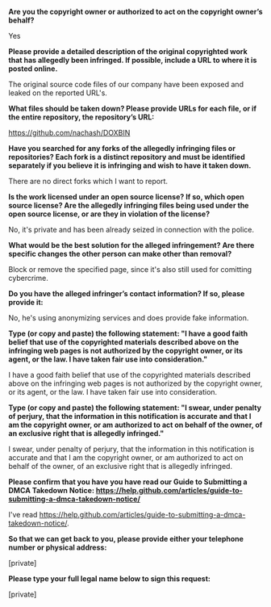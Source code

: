 **Are you the copyright owner or authorized to act on the copyright owner’s behalf?**

Yes

**Please provide a detailed description of the original copyrighted work that has allegedly been infringed. If possible, include a URL to where it is posted online.**

The original source code files of our company have been exposed and leaked on the reported URL's.

**What files should be taken down? Please provide URLs for each file, or if the entire repository, the repository’s URL:**

https://github.com/nachash/DOXBIN

**Have you searched for any forks of the allegedly infringing files or repositories? Each fork is a distinct repository and must be identified separately if you believe it is infringing and wish to have it taken down.**

There are no direct forks which I want to report.

**Is the work licensed under an open source license? If so, which open source license? Are the allegedly infringing files being used under the open source license, or are they in violation of the license?**

No, it's private and has been already seized in connection with the police.

**What would be the best solution for the alleged infringement? Are there specific changes the other person can make other than removal?**

Block or remove the specified page, since it's also still used for comitting cybercrime.

**Do you have the alleged infringer’s contact information? If so, please provide it:**

No, he's using anonymizing services and does provide fake information.

**Type (or copy and paste) the following statement: "I have a good faith belief that use of the copyrighted materials described above on the infringing web pages is not authorized by the copyright owner, or its agent, or the law. I have taken fair use into consideration."**

I have a good faith belief that use of the copyrighted materials described above on the infringing web pages is not authorized by the copyright owner, or its agent, or the law. I have taken fair use into consideration.

**Type (or copy and paste) the following statement: "I swear, under penalty of perjury, that the information in this notification is accurate and that I am the copyright owner, or am authorized to act on behalf of the owner, of an exclusive right that is allegedly infringed."**

I swear, under penalty of perjury, that the information in this notification is accurate and that I am the copyright owner, or am authorized to act on behalf of the owner, of an exclusive right that is allegedly infringed.

**Please confirm that you have you have read our Guide to Submitting a DMCA Takedown Notice: https://help.github.com/articles/guide-to-submitting-a-dmca-takedown-notice/**

I've read https://help.github.com/articles/guide-to-submitting-a-dmca-takedown-notice/.

**So that we can get back to you, please provide either your telephone number or physical address:**

[private]

**Please type your full legal name below to sign this request:**

[private]
